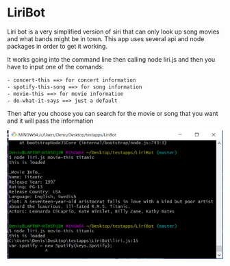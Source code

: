 # LiriBot

Liri bot is a very simplified version of siri that can only look up song movies and what bands might be in town. This app uses several api and node packages in order to get it working.

It works going into the command line then calling node liri.js and then you have to input one of the comands:

    - concert-this ==> for concert information
    - spotify-this-song ==> for song information
    - movie-this ==> for movie information 
    - do-what-it-says ==> just a default 

Then after you choose you can search for the movie or song that you want and it will pass the information

![movie](images/Capture22.PNG)
